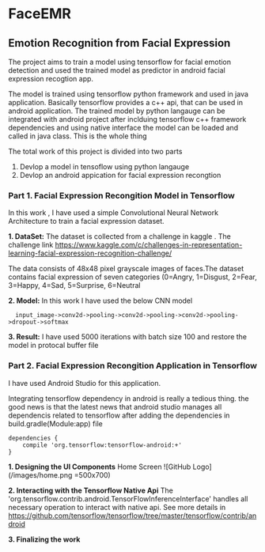 # FaceEMR
## Emotion Recognition from Facial Expression 

The project aims to train a model using tensorflow for facial emotion detection and used the trained model 
as predictor in android facial expression recogtion app.

The model is trained using  tensorflow python framework and used in java application. 
Basically tensorflow provides a c++ api, that can be used in android application. The trained model by python langauge can be integrated with android project 
after inclduing tensorflow c++ framework dependencies and using native interface the model can be loaded and called in java class. This is the whole thing 

The total work of this project is divided into two parts 
1) Devlop  a model in tensoflow using python langauge 
2) Devlop an android appication for facial expression recongtion 


### Part 1.  Facial Expression Recongition Model in Tensorflow 

In this work , I have used a simple Convolutional Neural Network Architecture to train a facial expression dataset.

**1. DataSet:** The dataset is collected from a challenge in kaggle . 
The challenge link https://www.kaggle.com/c/challenges-in-representation-learning-facial-expression-recognition-challenge/

The data consists of 48x48 pixel grayscale images of faces.The dataset contains facial expression  of seven categories (0=Angry, 1=Disgust, 2=Fear, 3=Happy, 4=Sad, 5=Surprise, 6=Neutral

**2. Model:** 
    In this work I have used the below CNN model 
    
      input_image->conv2d->pooling->conv2d->pooling->conv2d->pooling->dropout->softmax

**3. Result:** I have used 5000 iterations with batch size 100 and restore the model in protocal buffer file

### Part 2.  Facial Expression Recongition Application in Tensorflow

I have used Android Studio for this application. 

Integrating tensorflow dependency in android is really a tedious thing. the good news is that the latest news that android studio manages all dependencis related to tensorflow after adding the dependencies in build.gradle(Module:app) file 

```
dependencies {
    compile 'org.tensorflow:tensorflow-android:+' 
}

```
**1. Designing the UI Components** 
Home Screen 
![GitHub Logo](/images/home.png =500x700)

**2. Interacting with the Tensorflow Native Api**
The 'org.tensorflow.contrib.android.TensorFlowInferenceInterface' handles all necessary operation to interact with native api. See more details in https://github.com/tensorflow/tensorflow/tree/master/tensorflow/contrib/android

**3. Finalizing the work** 




